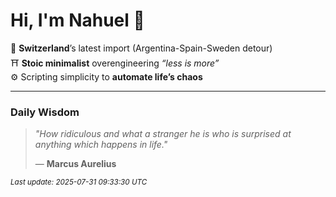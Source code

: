 # Hi, I'm Nahuel :tiger:

📍 **Switzerland**’s latest import (Argentina-Spain-Sweden detour)  
⛩️ **Stoic minimalist** overengineering *“less is more”*  
⚙️ Scripting simplicity to **automate life’s chaos**

---

### Daily Wisdom
> _"How ridiculous and what a stranger he is who is surprised at anything which happens in life."_  
>
> — **Marcus Aurelius**

<sub>*Last update: 2025-07-31 09:33:30 UTC*</sub>

